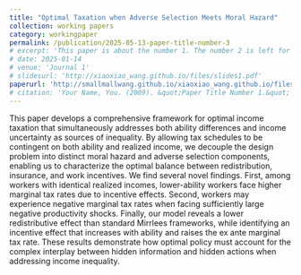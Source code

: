 ```yaml
---
title: "Optimal Taxation when Adverse Selection Meets Moral Hazard"
collection: working papers
category: workingpaper
permalink: /publication/2025-05-13-paper-title-number-3
# excerpt: 'This paper is about the number 1. The number 2 is left for future work.'
# date: 2025-01-14
# venue: 'Journal 1'
# slidesurl: 'http://xiaoxiao_wang.github.io/files/slides1.pdf'
paperurl: 'http://smallmallwang.github.io/xiaoxiao_wang.github.io/files/Cui_etal_Moral_Hazard.pdf'
# citation: 'Your Name, You. (2009). &quot;Paper Title Number 1.&quot; <i>Journal 1</i>. 1(1).'
---
```


This paper develops a comprehensive framework for optimal income taxation that simultaneously addresses both ability differences and income uncertainty as sources of inequality.  By allowing tax schedules to be contingent on both ability and realized income, we decouple the design problem into distinct moral hazard and adverse selection components, enabling us to characterize the optimal balance between redistribution, insurance, and work incentives. We find several novel findings. First, among workers with identical realized incomes, lower-ability workers face higher marginal tax rates due to incentive effects. Second, workers may experience negative marginal tax rates when facing sufficiently large negative productivity shocks. Finally, our model reveals a lower redistributive effect than standard Mirrlees frameworks, while identifying an incentive effect that increases with ability and raises the ex ante marginal tax rate. These results demonstrate how optimal policy must account for the complex interplay between hidden information and hidden actions when addressing income inequality.
